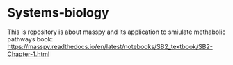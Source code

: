 # Systems-biology
This is repository is about masspy and its application to smiulate methabolic pathways 
book:
https://masspy.readthedocs.io/en/latest/notebooks/SB2_textbook/SB2-Chapter-1.html

